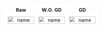 
<table style="border-collapse: collapse;width: 100%;">

  <tr>
  <th style="border: 10px solid white; padding: 0px; text-align: center;width: 25%">Raw</th>
  <th style="border: 10px solid white; padding: 0px; text-align: center;width: 25%">W.O. GD</th>
  <th style="border: 10px solid white; padding: 0px; text-align: center;width: 25%">GD</th>
  </tr>


  <tr>
    <td style="border: 10px solid white; padding: 2px; text-align: center;"><img src="https://xiaolan-1317307543.cos.ap-guangzhou.myqcloud.com/852_A%20elephant%20and%20a%20lemon.jpg" alt="name" style="width: 100%; height: auto;"></td>
    <td style="border: 10px solid white; padding: 2px; text-align: center;"><img src="https://xiaolan-1317307543.cos.ap-guangzhou.myqcloud.com/852_A%20elephant%20and%20a%20lemon_Edited.jpg" alt="name" style="width: 100%; height: auto;"></td>
    <td style="border: 10px solid white; padding: 2px; text-align: center;"><img src="https://xiaolan-1317307543.cos.ap-guangzhou.myqcloud.com/A%20photo%20of%20an%20elephant%20and%20Lemon%20Slice_Edited2.jpg" alt="name" style="width: 100%; height: auto;"></td>
  </tr>


</table>
